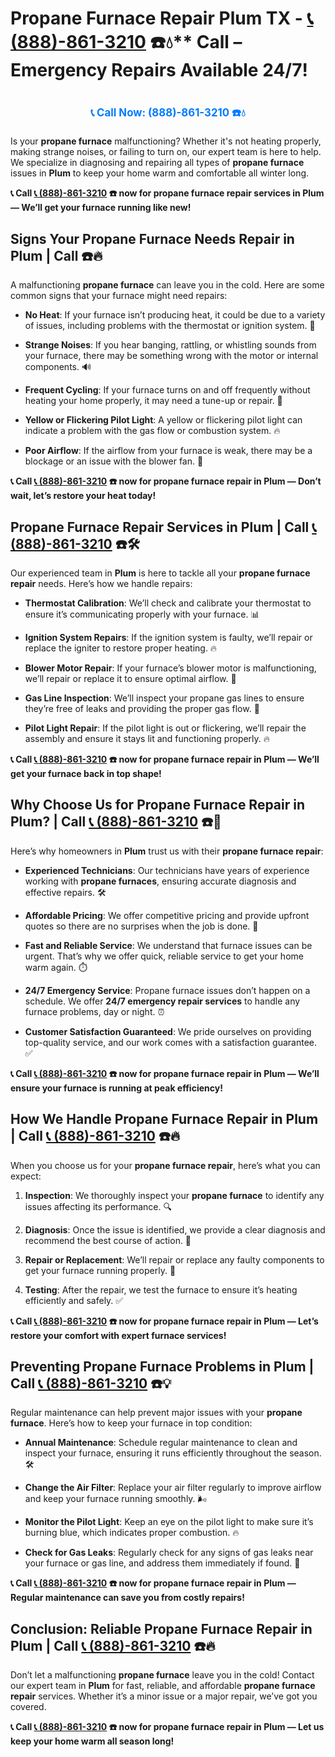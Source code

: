 # Propane Furnace Repair Plum TX - [📞 (888)-861-3210](https://plumbing-texas-3210.netlify.app) ☎️💧** Call – Emergency Repairs Available 24/7!
# 

<p align="center" style="font-size: 1.2em; font-weight: bold; margin: 20px 0;">
  <a href="https://plumbing-texas-3210.netlify.app" target="_blank" style="color: #007BFF; text-decoration: none;">📞 Call Now: (888)-861-3210 ☎️💧</a>
</p>

Is your **propane furnace** malfunctioning? Whether it's not heating properly, making strange noises, or failing to turn on, our expert team is here to help. We specialize in diagnosing and repairing all types of **propane furnace** issues in **Plum** to keep your home warm and comfortable all winter long.

**📞 Call [📞 (888)-861-3210](https://plumbing-texas-3210.netlify.app) ☎️ now for **propane furnace repair** services in Plum — We’ll get your furnace running like new!**

## **Signs Your Propane Furnace Needs Repair in Plum | Call  ☎️🔥**

A malfunctioning **propane furnace** can leave you in the cold. Here are some common signs that your furnace might need repairs:

- **No Heat**: If your furnace isn’t producing heat, it could be due to a variety of issues, including problems with the thermostat or ignition system. 🥶

- **Strange Noises**: If you hear banging, rattling, or whistling sounds from your furnace, there may be something wrong with the motor or internal components. 🔊

- **Frequent Cycling**: If your furnace turns on and off frequently without heating your home properly, it may need a tune-up or repair. 🔄

- **Yellow or Flickering Pilot Light**: A yellow or flickering pilot light can indicate a problem with the gas flow or combustion system. 🔥

- **Poor Airflow**: If the airflow from your furnace is weak, there may be a blockage or an issue with the blower fan. 💨

**📞 Call [📞 (888)-861-3210](https://plumbing-texas-3210.netlify.app) ☎️ now for **propane furnace repair** in Plum — Don’t wait, let’s restore your heat today!**

## **Propane Furnace Repair Services in Plum | Call [📞 (888)-861-3210](https://plumbing-texas-3210.netlify.app) ☎️🛠️**

Our experienced team in **Plum** is here to tackle all your **propane furnace repair** needs. Here’s how we handle repairs:

- **Thermostat Calibration**: We’ll check and calibrate your thermostat to ensure it’s communicating properly with your furnace. 📊

- **Ignition System Repairs**: If the ignition system is faulty, we’ll repair or replace the igniter to restore proper heating. 🔥

- **Blower Motor Repair**: If your furnace’s blower motor is malfunctioning, we’ll repair or replace it to ensure optimal airflow. 💨

- **Gas Line Inspection**: We’ll inspect your propane gas lines to ensure they’re free of leaks and providing the proper gas flow. 🔧

- **Pilot Light Repair**: If the pilot light is out or flickering, we’ll repair the assembly and ensure it stays lit and functioning properly. 🔥

**📞 Call [📞 (888)-861-3210](https://plumbing-texas-3210.netlify.app) ☎️ now for **propane furnace repair** in Plum — We’ll get your furnace back in top shape!**

## **Why Choose Us for Propane Furnace Repair in Plum? | Call [📞 (888)-861-3210](https://plumbing-texas-3210.netlify.app) ☎️🌟**

Here’s why homeowners in **Plum** trust us with their **propane furnace repair**:

- **Experienced Technicians**: Our technicians have years of experience working with **propane furnaces**, ensuring accurate diagnosis and effective repairs. 🛠️

- **Affordable Pricing**: We offer competitive pricing and provide upfront quotes so there are no surprises when the job is done. 💸

- **Fast and Reliable Service**: We understand that furnace issues can be urgent. That’s why we offer quick, reliable service to get your home warm again. ⏱️

- **24/7 Emergency Service**: Propane furnace issues don’t happen on a schedule. We offer **24/7 emergency repair services** to handle any furnace problems, day or night. ⏰

- **Customer Satisfaction Guaranteed**: We pride ourselves on providing top-quality service, and our work comes with a satisfaction guarantee. ✅

**📞 Call [📞 (888)-861-3210](https://plumbing-texas-3210.netlify.app) ☎️ now for **propane furnace repair** in Plum — We’ll ensure your furnace is running at peak efficiency!**

## **How We Handle Propane Furnace Repair in Plum | Call [📞 (888)-861-3210](https://plumbing-texas-3210.netlify.app) ☎️🔥**

When you choose us for your **propane furnace repair**, here’s what you can expect:

1. **Inspection**: We thoroughly inspect your **propane furnace** to identify any issues affecting its performance. 🔍

2. **Diagnosis**: Once the issue is identified, we provide a clear diagnosis and recommend the best course of action. 📝

3. **Repair or Replacement**: We’ll repair or replace any faulty components to get your furnace running properly. 🔧

4. **Testing**: After the repair, we test the furnace to ensure it’s heating efficiently and safely. ✅

**📞 Call [📞 (888)-861-3210](https://plumbing-texas-3210.netlify.app) ☎️ now for **propane furnace repair** in Plum — Let’s restore your comfort with expert furnace services!**

## **Preventing Propane Furnace Problems in Plum | Call [📞 (888)-861-3210](https://plumbing-texas-3210.netlify.app) ☎️💡**

Regular maintenance can help prevent major issues with your **propane furnace**. Here’s how to keep your furnace in top condition:

- **Annual Maintenance**: Schedule regular maintenance to clean and inspect your furnace, ensuring it runs efficiently throughout the season. 🛠️

- **Change the Air Filter**: Replace your air filter regularly to improve airflow and keep your furnace running smoothly. 🌬️

- **Monitor the Pilot Light**: Keep an eye on the pilot light to make sure it’s burning blue, which indicates proper combustion. 🔥

- **Check for Gas Leaks**: Regularly check for any signs of gas leaks near your furnace or gas line, and address them immediately if found. 💨

**📞 Call [📞 (888)-861-3210](https://plumbing-texas-3210.netlify.app) ☎️ now for **propane furnace repair** in Plum — Regular maintenance can save you from costly repairs!**

## **Conclusion: Reliable Propane Furnace Repair in Plum | Call [📞 (888)-861-3210](https://plumbing-texas-3210.netlify.app) ☎️🔥**

Don’t let a malfunctioning **propane furnace** leave you in the cold! Contact our expert team in **Plum** for fast, reliable, and affordable **propane furnace repair** services. Whether it’s a minor issue or a major repair, we’ve got you covered.

**📞 Call [📞 (888)-861-3210](https://plumbing-texas-3210.netlify.app) ☎️ now for **propane furnace repair** in Plum — Let us keep your home warm all season long!**
